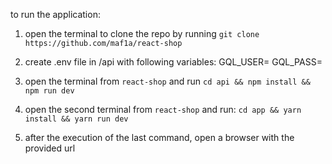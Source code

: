 to run the application:

1. open the terminal to clone the repo by running `git clone https://github.com/maf1a/react-shop`
2. create .env file in /api with following variables:
    GQL_USER=<ask the owner of the repo>
    GQL_PASS=<ask the owner of the repo>

3. open the terminal from `react-shop` and run `cd api && npm install && npm run dev`
4. open the second terminal from `react-shop` and run: `cd app && yarn install && yarn run dev`
5. after the execution of the last command, open a browser with the provided url
